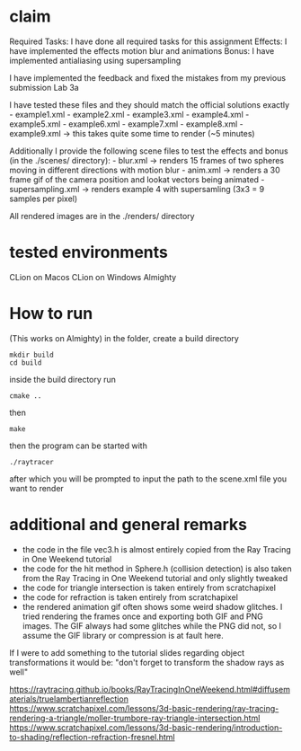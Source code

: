 # claim
Required Tasks: I have done all required tasks for this assignment
Effects: I have implemented the effects motion blur and animations
Bonus: I have implemented antialiasing using supersampling

I have implemented the feedback and fixed the mistakes from my previous submission Lab 3a

I have tested these files and they should match the official solutions exactly
    - example1.xml
    - example2.xml
    - example3.xml
    - example4.xml
    - example5.xml
    - example6.xml
    - example7.xml
    - example8.xml
    - example9.xml -> this takes quite some time to render (~5 minutes)

Additionally I provide the following scene files to test the effects and bonus (in the ./scenes/ directory):
    - blur.xml -> renders 15 frames of two spheres moving in different directions with motion blur
    - anim.xml -> renders a 30 frame gif of the camera position and lookat vectors being animated
    - supersampling.xml -> renders example 4 with supersamling (3x3 = 9 samples per pixel)

All rendered images are in the ./renders/ directory

# tested environments
CLion on Macos
CLion on Windows
Almighty

# How to run
(This works on Almighty)
in the folder, create a build directory

    mkdir build
    cd build

inside the build directory run

    cmake ..

then

    make

then the program can be started with

    ./raytracer

after which you will be prompted to input the path to the scene.xml file you want to render

# additional and general remarks

- the code in the file vec3.h is almost entirely copied from the Ray Tracing in One Weekend tutorial
- the code for the hit method in Sphere.h (collision detection) is also taken from the Ray Tracing in One Weekend tutorial and only slightly tweaked
- the code for triangle intersection is taken entirely from scratchapixel
- the code for refraction is taken entirely from scratchapixel
- the rendered animation gif often shows some weird shadow glitches.
    I tried rendering the frames once and exporting both GIF and PNG images.
    The GIF always had some glitches while the PNG did not, so I assume the GIF library or compression is at fault here.

If I were to add something to the tutorial slides regarding object transformations it would be:
"don't forget to transform the shadow rays as well"

https://raytracing.github.io/books/RayTracingInOneWeekend.html#diffusematerials/truelambertianreflection
https://www.scratchapixel.com/lessons/3d-basic-rendering/ray-tracing-rendering-a-triangle/moller-trumbore-ray-triangle-intersection.html
https://www.scratchapixel.com/lessons/3d-basic-rendering/introduction-to-shading/reflection-refraction-fresnel.html
